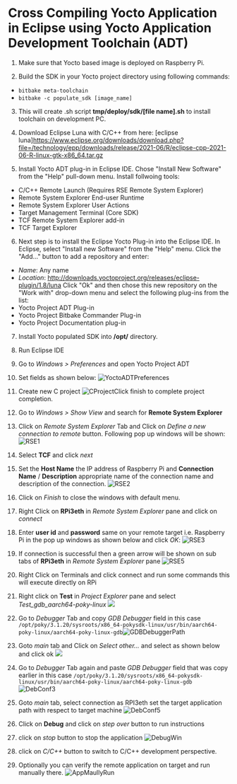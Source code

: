 # Cross Compiling Yocto Application in Eclipse using Yocto Application Development Toolchain (ADT)

1. Make sure that Yocto based image is deployed on Raspberry Pi.
   
2. Build the SDK in your Yocto project directory using following commands:
* `bitbake meta-toolchain`
* `bitbake -c populate_sdk [image_name]`
  
3. This will create .sh script **tmp/deploy/sdk/[file name].sh** to install toolchain on development PC.
   
4. Download Eclipse Luna with C/C++ from here: [eclipse luna]https://www.eclipse.org/downloads/download.php?file=/technology/epp/downloads/release/2021-06/R/eclipse-cpp-2021-06-R-linux-gtk-x86_64.tar.gz

5. Install Yocto ADT plug-in in Eclipse IDE. Chose "Install New Software" from the "Help" pull-down menu. Install follwoing tools:
* C/C++ Remote Launch (Requires RSE Remote System Explorer)
* Remote System Explorer End-user Runtime
* Remote System Explorer User Actions
* Target Management Terminal (Core SDK)
* TCF Remote System Explorer add-in
* TCF Target Explorer
  
6. Next step is to install the Eclipse Yocto Plug-in into the Eclipse IDE. In Eclipse, select "Install new Software"         from the "Help" menu. Click the "Add..." button to add a repository and enter:
* *Name*: Any name
* *Location*: http://downloads.yoctoproject.org/releases/eclipse-plugin/1.8/luna
Click "Ok" and then chose this new repository on the "Work with" drop-down menu and select the following plug-ins from the list:
* Yocto Project ADT Plug-in
* Yocto Project Bitbake Commander Plug-in
* Yocto Project Documentation plug-in
7. Install Yocto populated SDK into **/opt/** directory.

8. Run Eclipse IDE
   
9. Go to *Windows > Preferences* and open Yocto Project ADT

10. Set fields as shown below:
   ![YoctoADTPreferences](SS/YoctoADTPreferences.png)

11. Create new C project
   ![CProject](SS/CProject.png)
​		Click finish to complete project completion.

12. Go to *Windows > Show View*  and search for **Remote System Explorer**

13. Click on *Remote System Explorer* Tab and Click on *Define a new connection to remote* button. Following pop up windows will be shown:
   ![RSE1](SS/RSE1.png)	 

14. Select **TCF** and click *next*

15. Set the **Host Name** the IP address of Raspberry Pi and **Connection Name** / **Description** appropriate name of the connection name and description of the connection.
    ![RSE2](SS/RSE2.png)

16. Click on *Finish* to close the windows with default menu.

17. Right Click on **RPi3eth** in *Remote System Explorer* pane and click on *connect*

18. Enter **user id**  and **password** same on your remote target i.e. Raspberry Pi in the pop up windows as shown below and click *OK*:
    ![RSE3](SS/RSE3.png)

19. If connection is successful then a green arrow will be shown on sub tabs of **RPi3eth** in *Remote System Explorer* pane
    ![RSE5](SS/RSE5.png)

20. Right Click on Terminals and click connect and run some commands this will execute directly on RPi

21. Right click on **Test** in *Project Explorer* pane and select *Test_gdb_aarch64-poky-linux*
   ![](SS/DebConf1.png)

22. Go to *Debugger* Tab and copy *GDB Debugger* field in this case `/opt/poky/3.1.20/sysroots/x86_64-pokysdk-linux/usr/bin/aarch64-poky-linux/aarch64-poky-linux-gdb`![GDBDebuggerPath](SS/GDBDebuggerPath.png)

23. Goto *main* tab and Click on *Select other...* and select  as shown below and click ok
   ![](SS/DebgConf2.png)

24. Go to *Debugger* Tab again and paste *GDB Debugger* field that was copy earlier in this case `/opt/poky/3.1.20/sysroots/x86_64-pokysdk-linux/usr/bin/aarch64-poky-linux/aarch64-poky-linux-gdb`
   ![DebConf3](SS/DebConf3.png)

25. Goto *main* tab, select connection as RPI3eth set the target application path with respect to target machine
   ![DebConf5](SS/DebConf5.png)

26. Click on **Debug** and click on *step over* button to run instructions

27. click on *stop* button to stop the application
    ![DebugWin](SS/DebugWin.png)

28. click on *C/C++* button to switch to C/C++ development perspective.

29. Optionally you can verify the remote application on target and run manually there.
    ![AppMaullyRun](SS/AppMaullyRun.png)

